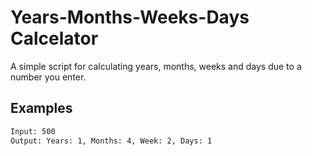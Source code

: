 # Years-Months-Weeks-Days Calcelator

A simple script for calculating years, months, weeks and days due to a number you enter.


## Examples

```bash
Input: 500
Output: Years: 1, Months: 4, Week: 2, Days: 1
```